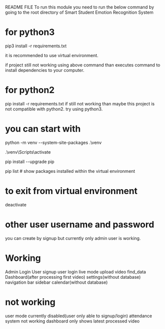README FILE
To run this module you need to run the below command by going to the root directory of Smart Student Emotion Recognition System

for python3
====================================
pip3 install -r requirements.txt

it is recommended to use virtual environment.

if project still not working using above command than executes command to install dependencies to your computer.

for python2
====================================
pip install -r requirements.txt
if still not working than maybe this project is not compatible with python2. try using python3.

you can start with
====================================
python -m venv --system-site-packages .\venv

.\venv\Scripts\activate

pip install --upgrade pip

pip list  # show packages installed within the virtual environment


to exit from virtual environment
====================================
deactivate

other user username and password
====================================
you can create by signup but currently only admin user is working.

Working
====================================
Admin Login
User signup
user login
live mode
upload video
find_data
Dashboard(after processing first video)
settings(without database)
navigation bar
sidebar
calendar(without database)

not working
======================================
user mode currently disabled(user only able to signup/login)
attendance system not working
dashboard only shows latest processed video
